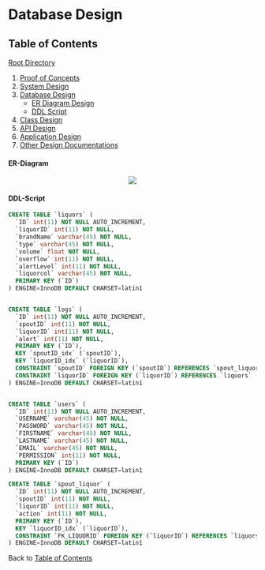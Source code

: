 # Database Design


## Table of Contents
[Root Directory](https://github.com/mmitar/capstone)
1. [Proof of Concepts](https://github.com/mmitar/capstone/tree/master/_Proof%20of%20Concept)	
2. [System Design](https://github.com/mmitar/capstone/tree/master/_System%20Design)
3. [Database Design](https://github.com/mmitar/capstone/tree/master/_Database%20Design)	
	* [ER Diagram Design](#ER-Diagram)
	* [DDL Script](#DDL-Script)
4. [Class Design](https://github.com/mmitar/capstone/tree/master/_Class%20Design)	
5. [API Design](https://github.com/mmitar/capstone/tree/master/_API%20Design)
6. [Application Design](https://github.com/mmitar/capstone/tree/master/_Application%20Design)
7. [Other Design Documentations](https://github.com/mmitar/capstone/tree/master/_Other)

#### ER-Diagram
<p align="center"><img src="https://github.com/mmitar/capstone/blob/master/_Database%20Design/ER.png"/></p>

#### DDL-Script
```ddl
CREATE TABLE `liquors` (
  `ID` int(11) NOT NULL AUTO_INCREMENT,
  `liquorID` int(11) NOT NULL,
  `brandName` varchar(45) NOT NULL,
  `type` varchar(45) NOT NULL,
  `volume` float NOT NULL,
  `overflow` int(11) NOT NULL,
  `alertLevel` int(11) NOT NULL,
  `liquorcol` varchar(45) NOT NULL,
  PRIMARY KEY (`ID`)
) ENGINE=InnoDB DEFAULT CHARSET=latin1


CREATE TABLE `logs` (
  `ID` int(11) NOT NULL AUTO_INCREMENT,
  `spoutID` int(11) NOT NULL,
  `liquorID` int(11) NOT NULL,
  `alert` int(11) NOT NULL,
  PRIMARY KEY (`ID`),
  KEY `spoutID_idx` (`spoutID`),
  KEY `liquorID_idx` (`liquorID`),
  CONSTRAINT `spoutID` FOREIGN KEY (`spoutID`) REFERENCES `spout_liquor` (`ID`) ON DELETE NO ACTION ON UPDATE NO ACTION,
  CONSTRAINT `liquorID` FOREIGN KEY (`liquorID`) REFERENCES `liquors` (`ID`) ON DELETE NO ACTION ON UPDATE NO ACTION
) ENGINE=InnoDB DEFAULT CHARSET=latin1


CREATE TABLE `users` (
  `ID` int(11) NOT NULL AUTO_INCREMENT,
  `USERNAME` varchar(45) NOT NULL,
  `PASSWORD` varchar(45) NOT NULL,
  `FIRSTNAME` varchar(45) NOT NULL,
  `LASTNAME` varchar(45) NOT NULL,
  `EMAIL` varchar(45) NOT NULL,
  `PERMISSION` int(11) NOT NULL,
  PRIMARY KEY (`ID`)
) ENGINE=InnoDB DEFAULT CHARSET=latin1

CREATE TABLE `spout_liquor` (
  `ID` int(11) NOT NULL AUTO_INCREMENT,
  `spoutID` int(11) NOT NULL,
  `liquorID` int(11) NOT NULL,
  `action` int(11) NOT NULL,
  PRIMARY KEY (`ID`),
  KEY `liquorID_idx` (`liquorID`),
  CONSTRAINT `FK_LIQUORID` FOREIGN KEY (`liquorID`) REFERENCES `liquors` (`ID`) ON DELETE NO ACTION ON UPDATE NO ACTION
) ENGINE=InnoDB DEFAULT CHARSET=latin1
```

Back to [Table of Contents](#Table-of-Contents)
